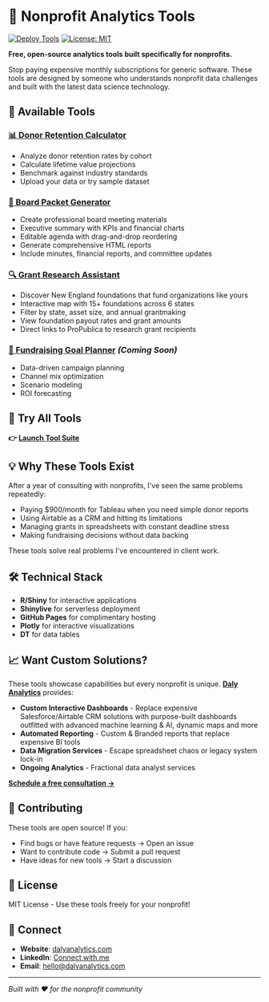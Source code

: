 # 🚀 Nonprofit Analytics Tools

[![Deploy Tools](https://github.com/dalyanalytics/nonprofit-analytics-tools/actions/workflows/deploy-tools.yaml/badge.svg)](https://github.com/dalyanalytics/nonprofit-analytics-tools/actions/workflows/deploy-tools.yaml)
[![License: MIT](https://img.shields.io/badge/License-MIT-yellow.svg)](https://opensource.org/licenses/MIT)

**Free, open-source analytics tools built specifically for nonprofits.**

Stop paying expensive monthly subscriptions for generic software. These tools are designed by someone who understands nonprofit data challenges and built with the latest data science technology.

## 🎯 Available Tools

### [📊 Donor Retention Calculator](https://dalyanalytics.github.io/nonprofit-analytics-tools/donor-retention-calculator/)
- Analyze donor retention rates by cohort
- Calculate lifetime value projections
- Benchmark against industry standards
- Upload your data or try sample dataset

### [📄 Board Packet Generator](https://dalyanalytics.github.io/nonprofit-analytics-tools/board-packet-generator/)
- Create professional board meeting materials
- Executive summary with KPIs and financial charts
- Editable agenda with drag-and-drop reordering
- Generate comprehensive HTML reports
- Include minutes, financial reports, and committee updates

### [🔍 Grant Research Assistant](https://dalyanalytics.github.io/nonprofit-analytics-tools/grant-research-assistant/)
- Discover New England foundations that fund organizations like yours
- Interactive map with 15+ foundations across 6 states
- Filter by state, asset size, and annual grantmaking
- View foundation payout rates and grant amounts
- Direct links to ProPublica to research grant recipients

### [🎯 Fundraising Goal Planner](https://dalyanalytics.github.io/nonprofit-analytics-tools/fundraising-goal-planner/) *(Coming Soon)*
- Data-driven campaign planning
- Channel mix optimization
- Scenario modeling
- ROI forecasting

## 🌟 Try All Tools
**👉 [Launch Tool Suite](https://dalyanalytics.github.io/nonprofit-analytics-tools/)**

## 💡 Why These Tools Exist

After a year of consulting with nonprofits, I've seen the same problems repeatedly:
- Paying $900/month for Tableau when you need simple donor reports
- Using Airtable as a CRM and hitting its limitations
- Managing grants in spreadsheets with constant deadline stress
- Making fundraising decisions without data backing

These tools solve real problems I've encountered in client work.

## 🛠 Technical Stack

- **R/Shiny** for interactive applications
- **Shinylive** for serverless deployment
- **GitHub Pages** for complimentary hosting
- **Plotly** for interactive visualizations
- **DT** for data tables

## 📈 Want Custom Solutions?

These tools showcase capabilities but every nonprofit is unique. **[Daly Analytics](https://www.dalyanalytics.com)** provides:

- **Custom Interactive Dashboards** - Replace expensive Salesforce/Airtable CRM solutions with purpose-built dashboards outfitted with advanced machine learning & AI, dynamic maps and more
- **Automated Reporting** - Custom & Branded reports that replace expensive BI tools
- **Data Migration Services** - Escape spreadsheet chaos or legacy system lock-in
- **Ongoing Analytics** - Fractional data analyst services

**[Schedule a free consultation →](https://www.dalyanalytics.com/contact)**

## 🤝 Contributing

These tools are open source! If you:
- Find bugs or have feature requests → Open an issue
- Want to contribute code → Submit a pull request
- Have ideas for new tools → Start a discussion

## 📄 License

MIT License - Use these tools freely for your nonprofit!

## 🔗 Connect

- **Website**: [dalyanalytics.com](https://www.dalyanalytics.com)
- **LinkedIn**: [Connect with me](https://www.linkedin.com/in/jasminemdaly/)
- **Email**: hello@dalyanalytics.com

---

*Built with ❤️ for the nonprofit community*
